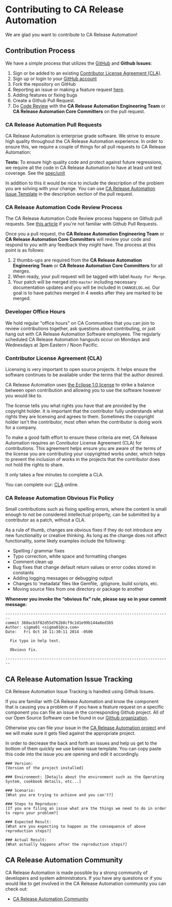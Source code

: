 # Contributing to CA Release Automation

We are glad you want to contribute to CA Release Automation!

## Contribution Process

We have a simple process that utilizes the [GitHub](https://guides.github.com/introduction/flow/index.html) and **Github Issues**:

1. Sign or be added to an existing [Contributor License Agreement (CLA)](https://communities.ca.com/become-a-contributor).
1. Sign up or login to your [GitHub account](https://github.com/signup/free)
1. Fork the repository on GitHub
1. Reporting an issue or making a feature request [here](#issues).
1. Adding features or fixing bugs
1. Create a Github Pull Request.
1. Do [Code Review](#cr) with the **CA Release Automation Engineering Team** or **CA Release Automation Core Committers** on the pull request.

### <a name="pulls"></a> CA Release Automation Pull Requests

CA Release Automation is enterprise grade software. We strive to ensure high quality throughout the CA Release Automation experience. In order to ensure this, we require a couple of things for all pull requests to CA Release Automation:

**Tests:** To ensure high quality code and protect against future regressions, we require all the
  code in CA Release Automation to have at least unit test coverage. See the [spec/unit](https://communities.ca.com/testing)

In addition to this it would be nice to include the description of the problem you are solving
  with your change. You can use [CA Release Automation Issue Template](#issuetemplate) in the description section
  of the pull request.

### <a name="cr"></a> CA Release Automation Code Review Process

The CA Release Automation Code Review process happens on Github pull requests. See
  [this article](https://help.github.com/articles/using-pull-requests) if you're not
  familiar with Github Pull Requests.

Once you a pull request, the **CA Release Automation Engineering Team** or **CA Release Automation Core Committers** will review your code and respond to you with any feedback they might have. The process at this point is as follows:

1. 2 thumbs-ups are required from the **CA Release Automation Engineering Team** or **CA Release Automation Core Committers** for all merges.
1. When ready, your pull request will be tagged with label `Ready For Merge`.
1. Your patch will be merged into `master` including necessary documentation updates
  and you will be included in `CHANGELOG.md`. Our goal is to have patches merged in 4 weeks
  after they are marked to be merged.

### <a name="oh"></a> Developer Office Hours

We hold regular "office hours" on CA Communities that you can join to review contributions together,
ask questions about contributing, or just hang out with CA Release Automation Software employees.  The regularly scheduled CA Release Automation hangouts occur on Mondays and Wednesdays at 3pm Eastern / Noon Pacific.

### Contributor License Agreement (CLA)
Licensing is very important to open source projects. It helps ensure the
  software continues to be available under the terms that the author desired.

CA Release Automation uses [the Eclipse 1.0 license](https://www.github.com/ca-releaseautomation/LICENSE)
  to strike a balance between open contribution and allowing you to use the
  software however you would like to.

The license tells you what rights you have that are provided by the copyright holder.
  It is important that the contributor fully understands what rights they are
  licensing and agrees to them. Sometimes the copyright holder isn't the contributor,
  most often when the contributor is doing work for a company.

To make a good faith effort to ensure these criteria are met, CA Release Automation requires an Conributor License Agreement (CLA)
  for contributions. This agreement helps ensure you are aware of the
  terms of the license you are contributing your copyrighted works under, which helps to
  prevent the inclusion of works in the projects that the contributor does not hold the rights
  to share.

It only takes a few minutes to complete a CLA.

You can complete our:
  [CLA](https://www.clahub.com/agreements/CA-ReleaseAutomation/ca-ra-nginx-pack) online.
  
### CA Release Automation Obvious Fix Policy

Small contributions such as fixing spelling errors, where the content is small enough
  to not be considered intellectual property, can be submitted by a contributor as a patch,
  without a CLA.

As a rule of thumb, changes are obvious fixes if they do not introduce any new functionality
  or creative thinking. As long as the change does not affect functionality, some likely
  examples include the following:

* Spelling / grammar fixes
* Typo correction, white space and formatting changes
* Comment clean up
* Bug fixes that change default return values or error codes stored in constants
* Adding logging messages or debugging output
* Changes to ‘metadata’ files like Gemfile, .gitignore, build scripts, etc.
* Moving source files from one directory or package to another

**Whenever you invoke the “obvious fix” rule, please say so in your commit message:**

```
------------------------------------------------------------------------
commit 360acb3f82d55d762b0cf9c1d1e99b144a8ed3b5
Author: sigma01 <sigma01@ca.com>
Date:   Fri Oct 10 11:30:11 2014 -0500

  Fix typo in help text.

  Obvious fix.

------------------------------------------------------------------------
```

## <a name="issues"></a> CA Release Automation Issue Tracking

CA Release Automation Issue Tracking is handled using Github Issues.

If you are familiar with CA Release Automation and know the component that is causing you a problem or if you
  have a feature request on a specific component you can file an issue in the corresponding
  Github project. All of our Open Source Software can be found in our
  [Github organization](https://github.com/ca-releaseautomation/).

Otherwise you can file your issue in the [CA Release Automation project](https://github.com/ca-releaseautomation/<repo>/issues)
  and we will make sure it gets filed against the appropriate project.

In order to decrease the back and forth an issues and help us get to the bottom of them quickly
  we use below issue template. You can copy paste this code into the issue you are opening and
  edit it accordingly.

<a name="issuetemplate"></a>
```
### Version:
[Version of the project installed]

### Environment: [Details about the environment such as the Operating System, cookbook details, etc...]

### Scenario:
[What you are trying to achieve and you can't?]

### Steps to Reproduce:
[If you are filing an issue what are the things we need to do in order to repro your problem?]

### Expected Result:
[What are you expecting to happen as the consequence of above reproduction steps?]

### Actual Result:
[What actually happens after the reproduction steps?]
```

## CA Release Automation Community

CA Release Automation is made possible by a strong community of developers and system administrators. If you have
  any questions or if you would like to get involved in the CA Release Automation community you can check out:

* [CA Release Automation Community](https://communities.ca.com/community/ca-release-automation) 
